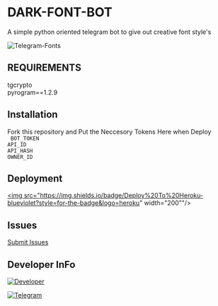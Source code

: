 # DARK-FONT-BOT
A simple python oriented telegram bot to give out creative font style's

![Telegram-Fonts](https://user-images.githubusercontent.com/95665347/166631525-bfb074ba-c739-4177-87db-48b83826d6e4.jpg)

## REQUIREMENTS

tgcrypto<br>
pyrogram==1.2.9

## Installation

Fork this repository and
Put the Neccesory Tokens Here when Deploy<br>
     ` BOT_TOKEN`<br>
      `API_ID`<br>
      `API_HASH`<br>
      `OWNER_ID`

## Deployment

<a href="https://heroku.com/deploy?template=https://github.com/DARKEMPIRESL/DARK-FONT-BOT"><img src="https://img.shields.io/badge/Deploy%20To%20Heroku-blueviolet?style=for-the-badge&logo=heroku" width="200""/></a>
     
## Issues 

[Submit Issues](https://github.com/DARKEMPIRESL/DARK-FONT-BOT/issues)

## Developer InFo

[![Developer](https://contributors-img.web.app/image?repo=DARKEMPIRESL/DARK-FONT-BOT)](https://github.com/DARKEMPIRESL)

[![Telegram](https://img.shields.io/badge/Telegram-grey?style=for-the-badge&logo=telegram)](https://telegram.me/SL_BOTS_TM)

